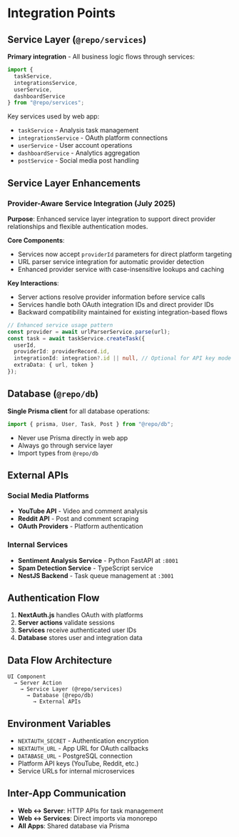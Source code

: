 # Integration Points

## Service Layer (`@repo/services`)
**Primary integration** - All business logic flows through services:

```typescript
import { 
  taskService, 
  integrationsService, 
  userService,
  dashboardService 
} from "@repo/services";
```

Key services used by web app:
- `taskService` - Analysis task management
- `integrationsService` - OAuth platform connections
- `userService` - User account operations
- `dashboardService` - Analytics aggregation
- `postService` - Social media post handling

## Service Layer Enhancements

### Provider-Aware Service Integration (July 2025)

**Purpose**: Enhanced service layer integration to support direct provider relationships and flexible authentication modes.

**Core Components**:
- Services now accept `providerId` parameters for direct platform targeting
- URL parser service integration for automatic provider detection
- Enhanced provider service with case-insensitive lookups and caching

**Key Interactions**:
- Server actions resolve provider information before service calls
- Services handle both OAuth integration IDs and direct provider IDs
- Backward compatibility maintained for existing integration-based flows

```typescript
// Enhanced service usage pattern
const provider = await urlParserService.parse(url);
const task = await taskService.createTask({
  userId,
  providerId: providerRecord.id,
  integrationId: integration?.id || null, // Optional for API key mode
  extraData: { url, token }
});
```

## Database (`@repo/db`)
**Single Prisma client** for all database operations:

```typescript
import { prisma, User, Task, Post } from "@repo/db";
```

- Never use Prisma directly in web app
- Always go through service layer
- Import types from `@repo/db`

## External APIs

### Social Media Platforms
- **YouTube API** - Video and comment analysis
- **Reddit API** - Post and comment scraping
- **OAuth Providers** - Platform authentication

### Internal Services
- **Sentiment Analysis Service** - Python FastAPI at `:8001`
- **Spam Detection Service** - TypeScript service
- **NestJS Backend** - Task queue management at `:3001`

## Authentication Flow
1. **NextAuth.js** handles OAuth with platforms
2. **Server actions** validate sessions
3. **Services** receive authenticated user IDs
4. **Database** stores user and integration data

## Data Flow Architecture
```
UI Component 
  → Server Action 
    → Service Layer (@repo/services)
      → Database (@repo/db)
        → External APIs
```

## Environment Variables
- `NEXTAUTH_SECRET` - Authentication encryption
- `NEXTAUTH_URL` - App URL for OAuth callbacks
- `DATABASE_URL` - PostgreSQL connection
- Platform API keys (YouTube, Reddit, etc.)
- Service URLs for internal microservices

## Inter-App Communication
- **Web ↔ Server**: HTTP APIs for task management
- **Web ↔ Services**: Direct imports via monorepo
- **All Apps**: Shared database via Prisma
